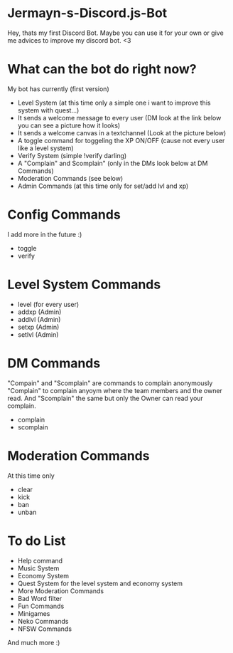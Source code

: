 # Jermayn-s-Discord.js-Bot
Hey, thats my first Discord Bot. Maybe you can use it for your own or give me advices to improve my discord bot. &lt;3

# What can the bot do right now?
My bot has currently (first version)

- Level System (at this time only a simple one i want to improve this system with quest...)
- It sends a welcome message to every user (DM look at the link below you can see a picture how it looks)
- It sends a welcome canvas in a textchannel (Look at the picture below)
- A toggle command for toggeling the XP ON/OFF (cause not every user like a level system)
- Verify System (simple !verify darling)
- A "Complain" and Scomplain" (only in the DMs look below at DM Commands)
- Moderation Commands (see below)
- Admin Commands (at this time only for set/add lvl and xp)

# Config Commands
I add more in the future :)
- toggle
- verify

# Level System Commands
- level (for every user)
- addxp (Admin)
- addlvl (Admin)
- setxp (Admin)
- setlvl (Admin)

# DM Commands
"Compain" and "Scomplain" are commands to complain anonymously
"Complain" to complain anyoym where the team members and the owner read.
And "Scomplain" the same but only the Owner can read your complain.
- complain
- scomplain

# Moderation Commands
At this time only
- clear
- kick
- ban
- unban

# To do List
- Help command
- Music System
- Economy System
- Quest System for the level system and economy system
- More Moderation Commands
- Bad Word filter
- Fun Commands
- Minigames
- Neko Commands
- NFSW Commands

And much more :)
